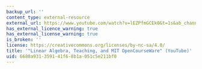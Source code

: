 ```yaml
---
backup_url: ''
content_type: external-resource
external_url: https://www.youtube.com/watch?v=lEZPfmGCEk0&t=1s&ab_channel=LexFridman
has_external_licence_warning: true
has_external_license_warning: true
is_broken: ''
license: https://creativecommons.org/licenses/by-nc-sa/4.0/
title: '"Linear Algebra, Teaching, and MIT OpenCourseWare" (YouTube)'
uid: 6680a931-3591-41f6-8b1a-051c5e211bf0
---
```

